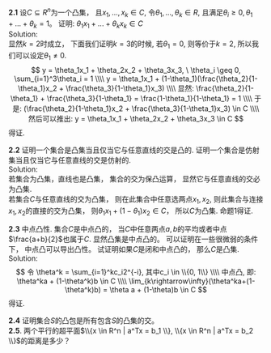 **2.1**   设$C \subseteq R^n$为一个凸集， 且$x_1, ..., x_k \in C$, 令$\theta_1, ..., \theta_k \in R$, 且满足$\theta_i \geq 0, \theta_1 + ... + \theta_k = 1$。  证明: $\theta_1 x_1 + ... + \theta_k x_k \in C$  
Solution:  
显然$k=2$时成立， 下面我们证明$k=3$的时候, 若$\theta_1 = 0$, 则等价于$k=2$, 所以我们可以设定$\theta_1 \neq 0$.  
$$
y = \theta_1x_1 + \theta_2x_2 + \theta_3x_3,   \   \theta_i \geq 0, \sum_{i=1}^3\theta_i = 1 \\\\
y = \theta_1x_1 + (1-\theta_1)(\frac{\theta_2}{1-\theta_1}x_2 + \frac{\theta_3}{1-\theta_1}x_3) \\\\
显然: \frac{\theta_2}{1-\theta_1} + \frac{\theta_3}{1-\theta_1} = \frac{1-\theta_1}{1-\theta_1} = 1 \\\\
于是: (\frac{\theta_2}{1-\theta_1}x_2 + \frac{\theta_3}{1-\theta_1}x_3) \in C \\\\
然后可以推出: y = \theta_1x_1 + \theta_2x_2 + \theta_3x_3 \in C
$$
得证.


**2.2**   证明一个集合是凸集当且仅当它与任意直线的交是凸的.  证明一个集合是仿射集当且仅当它与任意直线的交是仿射的.  
Solution:  
若集合为凸集，直线也是凸集， 集合的交为保凸运算， 显然它与任意直线的交必为凸集.  
若集合$C$与任意直线的交为凸集， 则在此集合中任意选两点$x_1, x_2$, 则此集合与连接$x_1, x_2$的直接的交为凸集， 则$\theta_1x_1 + (1-\theta_1)x_2 \in C$， 所以$C$为凸集.
命题1得证.  

**2.3**   中点凸性. 集合$C$是中点凸的， 当$C$中任意两点$a, b$的平均或者中点$\frac{a+b}{2}$也属于$C$. 显然凸集是中点凸的。 可以证明在一些很微弱的条件下， 中点凸可以导出凸性。 试证明如果$C$是闭和中点凸的， 那么$C$是凸集.  
Solution:  
$$
令 \theta^k = \sum_{i=1}^kc_i2^{-i},  其中c_i \in \\{0, 1\\} \\\\
中点凸, 即: \theta^ka + (1-\theta^k)b \in C \\\\
\lim_{k\rightarrow\infty}(\theta^ka+(1-\theta^k)b) = \theta a + (1-\theta)b \in C
$$
得证.  

**2.4**   证明集合$S$的凸包是所有包含$S$的凸集的交。  
**2.5**.  两个平行的超平面$\\{x \in R^n | a^Tx = b_1 \\}, \\{x \in R^n | a^Tx = b_2 \\}$的距离是多少？  
